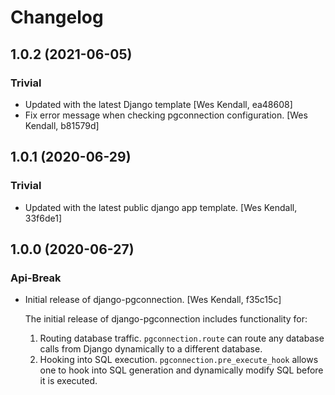 # Changelog
## 1.0.2 (2021-06-05)
### Trivial
  - Updated with the latest Django template [Wes Kendall, ea48608]
  - Fix error message when checking pgconnection configuration. [Wes Kendall, b81579d]

## 1.0.1 (2020-06-29)
### Trivial
  - Updated with the latest public django app template. [Wes Kendall, 33f6de1]

## 1.0.0 (2020-06-27)
### Api-Break
  - Initial release of django-pgconnection. [Wes Kendall, f35c15c]

    The initial release of django-pgconnection includes functionality for:
    1. Routing database traffic. ``pgconnection.route`` can route any database
       calls from Django dynamically to a different database.
    2. Hooking into SQL execution. ``pgconnection.pre_execute_hook`` allows one
       to hook into SQL generation and dynamically modify SQL before it is
       executed.

